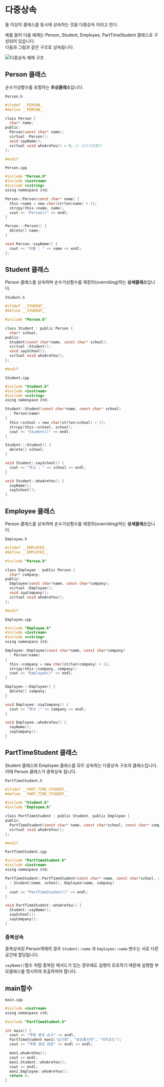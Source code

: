 # 다중상속

둘 이상의 클래스를 동시에 상속하는 것을 다중상속 이라고 한다.

예를 들어 다음 예제는 Person, Student, Employee, PartTimeStudent 클래스로 구성되어 있습니다.  
다음과 그림과 같은 구조로 상속됩니다.

![다중상속 예제 구조](/images/multi_inheritance.svg)

## Person 클래스

순수가상함수를 포함하는 **추상클래스**입니다.

`Person.h`
```c
#ifndef __PERSON__
#define __PERSON__

class Person {
  char* name;
public:
  Person(const char* name);
  virtual ~Person();
  void sayName();
  virtual void whoAreYou() = 0; // 순수가상함수
};

#endif
```
`Person.cpp`
```c
#include "Person.h"
#include <iostream>
#include <cstring>
using namespace std;

Person::Person(const char* name) {
  this->name = new char[strlen(name) + 1];
  strcpy(this->name, name);
  cout << "Person()" << endl;
}

Person::~Person() {
  delete[] name;
}

void Person::sayName() {
  cout << "이름 : " << name << endl;
};
```

## Student 클래스
Person 클래스를 상속하며 순수가상함수를 재정의(overriding)하는 **상세클래스**입니다.

`Student.h`

```c
#ifndef __STUDENT__
#define __STUDENT__

#include "Person.h"

class Student : public Person {
  char* school;
public:
  Student(const char*name, const char* school);
  virtual ~Student();
  void saySchool();
  virtual void whoAreYou();
};

#endif
```
`Student.cpp`
```c
#include "Student.h"
#include <iostream>
#include <cstring>
using namespace std;

Student::Student(const char*name, const char* school)
  : Person(name)
{
  this->school = new char[strlen(school) + 1];
  strcpy(this->school, school);
  cout << "Student()" << endl;
}

Student::~Student() {
  delete[] school;
}

void Student::saySchool() {
  cout << "학교 : " << school << endl;
}

void Student::whoAreYou() {
  sayName();
  saySchool();
}
```

## Employee 클래스

Person 클래스를 상속하며 순수가상함수를 재정의(overriding)하는 **상세클래스**입니다.

`Employee.h`
```c
#ifndef __EMPLOYEE__
#define __EMPLOYEE__

#include "Person.h"

class Employee : public Person {
  char* company;
public:
  Employee(const char*name, const char*company);
  virtual ~Employee();
  void sayCompany();
  virtual void whoAreYou();
};

#endif
```

`Employee.cpp`
```c
#include "Employee.h"
#include <iostream>
#include <cstring>
using namespace std;

Employee::Employee(const char*name, const char*company)
  : Person(name)
{
  this->company = new char[strlen(company) + 1];
  strcpy(this->company, company);
  cout << "Employee()" << endl;
}

Employee::~Employee() {
  delete[] company;
}

void Employee::sayCompany() {
  cout << "회사 :" << company << endl;
}

void Employee::whoAreYou() {
  sayName();
  sayCompany();
}
```

## PartTimeStudent 클래스
Student 클래스와 Employee 클래스를 모두 상속하는 다중상속 구조의 클래스입니다.
이때 Person 클래스가 중복상속 됩니다.

`PartTimeStudent.h`
```c
#ifndef __PART_TIME_STUDENT__
#define __PART_TIME_STUDENT__

#include "Student.h"
#include "Employee.h"

class PartTimeStudent : public Student, public Employee {
public:
  PartTimeStudent(const char* name, const char*school, const char* company);
  virtual void whoAreYou();
};

#endif
```

`PartTimeStudent.cpp`
```c
#include "PartTimeStudent.h"
#include <iostream>
using namespace std;

PartTimeStudent::PartTimeStudent(const char* name, const char*school, const char* company)
  : Student(name, school), Employee(name, company) 
{
  cout << "PartTimeStudent()" << endl;
}

void PartTimeStudent::whoAreYou() {
  Student::sayName();
  saySchool();
  sayCompany();
}
```

### 중복상속
중복상속된 Person객체의 경우 `Student::name` 과 `Employee::name` 변수는 서로 다른 공간에 할당됩니다.  

`sayName()`함수 처럼 중복된 메서드가 있는 경우에도 실행이 모호하기 때문에 실행할 부모클래스를 명시하여 호출하여야 합니다.

## main함수

`main.cpp`
```c
#include <iostream>
using namespace std;

#include "PartTimeStudent.h"

int main() {
  cout << "객체 생성 순서" << endl;
  PartTimeStudent man1("남기용", "방송통신대", "이지코드");
  cout << "객체 생성 완료" << endl << endl;

  man1.whoAreYou();
  cout << endl;
  man1.Student::whoAreYou();
  cout << endl;
  man1.Employee::whoAreYou();
  return 0;
}
```

